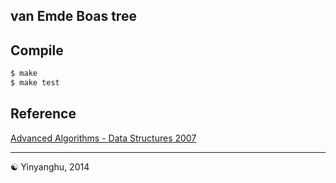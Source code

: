van Emde Boas tree
---

Compile
---
```bash
$ make
$ make test
```

Reference
---

[Advanced Algorithms - Data Structures 2007](http://www.busywait.org/storage/publications/Advanced_Algorithms_3.pdf)

---
☯ Yinyanghu, 2014
